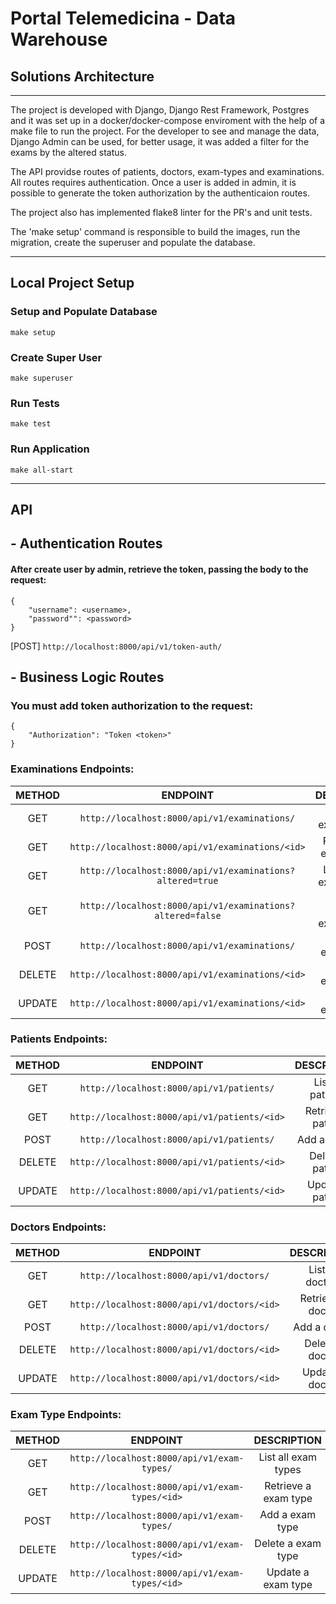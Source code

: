 # Portal Telemedicina - Data Warehouse

## Solutions Architecture
---
The project is developed with Django, Django Rest Framework, Postgres and it was set up in a docker/docker-compose enviroment with the help of a make file to run the project.
For the developer to see and manage the data, Django Admin can be used, for better usage, it was added a filter for the exams by the altered status.

The API providse routes of patients, doctors, exam-types and examinations. All routes requires authentication. Once a user is added in admin, it is possible to generate the token authorization by the authenticaion routes.

The project also has implemented flake8 linter for the PR's and unit tests.

The 'make setup' command is responsible to build the images, run the migration, create the superuser and populate the database.

---


## Local Project Setup  


### Setup and Populate Database

```make setup```

### Create Super User
  
```make superuser```

### Run Tests

```make test```

### Run Application
```make all-start```

---

## API 

## - Authentication Routes  

#### After create user by admin, retrieve the token, passing the body to the request:  


```
{
    "username": <username>,
    "password"": <password>
}
```


[POST]  ```http://localhost:8000/api/v1/token-auth/```  


## - Business Logic Routes   



### You must add token authorization to the request:  


```
{
    "Authorization": "Token <token>"
}
```
### Examinations Endpoints:
| METHOD      | ENDPOINT | DESCRIPTION |
| :---:        |    :----:   | :----: |
| GET      |```http://localhost:8000/api/v1/examinations/```| List all examinations |
| GET | ```http://localhost:8000/api/v1/examinations/<id>```| Retrieve an examination|
| GET      |```http://localhost:8000/api/v1/examinations?altered=true```| List altered examinations |
| GET | ```http://localhost:8000/api/v1/examinations?altered=false```|List not altered examinations|
| POST      |```http://localhost:8000/api/v1/examinations/```| Add an examination|
| DELETE | ```http://localhost:8000/api/v1/examinations/<id>```| Delete an examination| 
| UPDATE | ```http://localhost:8000/api/v1/examinations/<id>```| Update an examination|



### Patients Endpoints:
| METHOD      | ENDPOINT | DESCRIPTION |
| :---:        |    :----:   | :----: |
| GET      |```http://localhost:8000/api/v1/patients/```| List all patients |
| GET | ```http://localhost:8000/api/v1/patients/<id>```| Retrieve a patient|
| POST      |```http://localhost:8000/api/v1/patients/```| Add a patient|
| DELETE | ```http://localhost:8000/api/v1/patients/<id>```| Delete a patient| 
| UPDATE | ```http://localhost:8000/api/v1/patients/<id>```| Update a patient|

### Doctors Endpoints:
| METHOD      | ENDPOINT | DESCRIPTION |
| :---:        |    :----:   | :----: |
| GET      |```http://localhost:8000/api/v1/doctors/```| List all doctors |
| GET | ```http://localhost:8000/api/v1/doctors/<id>```| Retrieve a doctor|
| POST      |```http://localhost:8000/api/v1/doctors/```| Add a doctor|
| DELETE | ```http://localhost:8000/api/v1/doctors/<id>```| Delete a doctor| 
| UPDATE | ```http://localhost:8000/api/v1/doctors/<id>```| Update a doctor|

### Exam Type Endpoints:
| METHOD      | ENDPOINT | DESCRIPTION |
| :---:        |    :----:   | :----: |
| GET      |```http://localhost:8000/api/v1/exam-types/```| List all exam types |
| GET | ```http://localhost:8000/api/v1/exam-types/<id>```| Retrieve a exam type|
| POST      |```http://localhost:8000/api/v1/exam-types/```| Add a exam type|
| DELETE | ```http://localhost:8000/api/v1/exam-types/<id>```| Delete a exam type| 
| UPDATE | ```http://localhost:8000/api/v1/exam-types/<id>```| Update a exam type|